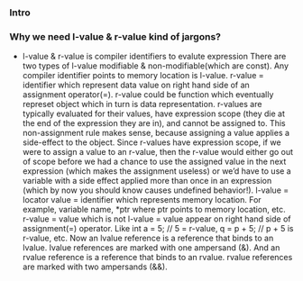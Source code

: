 ### Intro
### Why we need l-value & r-value kind of jargons?

- l-value & r-value is compiler identifiers to evalute expression
There are two types of l-value modifiable & non-modifiable(which are const).
Any compiler identifier points to memory location is l-value. 
r-value = identifier which represent data value on right hand side of an assignment operator(=).
r-value could be function which eventually represet object which in turn is data representation.
r-values are typically evaluated for their values, have expression scope (they die at the end of the expression they are in), and cannot be assigned to.
This non-assignment rule makes sense, because assigning a value applies a side-effect to the object. Since r-values have expression scope, if we were to assign a value to an r-value, then the r-value would either go out of scope before we had a chance to use the assigned value in the next expression (which makes the assignment useless) or we’d have to use a variable with a side effect applied more than once in an expression (which by now you should know causes undefined behavior!).
l-value = locator value = identifier which represents memory location. For example, variable name, *ptr where ptr points to memory location, etc.
r-value = value which is not l-value = value appear on right hand side of assignment(=) operator. Like int a = 5; // 5 = r-value, q = p + 5; // p + 5 is r-value, etc.
Now an lvalue reference is a reference that binds to an lvalue. lvalue references are marked with one ampersand (&).
And an rvalue reference is a reference that binds to an rvalue. rvalue references are marked with two ampersands (&&).
